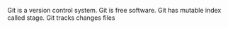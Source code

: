Git is a version control system.
Git is free software.
Git has mutable index called stage.
Git tracks changes files
